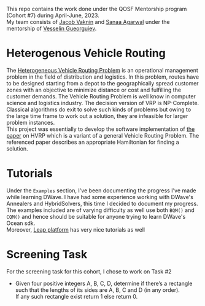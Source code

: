 This repo contains the work done under the QOSF Mentorship program (Cohort #7) during April-June, 2023. \
My team consists of [Jacob Vaknin](https://www.linkedin.com/in/kobevaknin/) and [Sanaa Agarwal](https://www.linkedin.com/in/sanaa-agarwal-837596106/) under the mentorship of [Vesselin Gueorguiev](https://www.linkedin.com/in/vesselin-gueorguiev/).

# Heterogenous Vehicle Routing
The [Heterogeneous Vehicle Routing Problem](https://ieeexplore.ieee.org/document/8541149) is an operational management problem in the field of distribution and logistics. In this problem, routes have to be designed starting from a depot to the geographically spread customer zones with an objective to minimize distance or cost and fulfilling the customer demands.
The Vehicle Routing Problem is well know in computer science and logistics industry. The decision version of VRP is NP-Complete. \
Classical algorithms do exit to solve such kinds of problems but owing to the large time frame to work out a solution, they are infeasible for larger problem instances. \
This project was essentially to develop the software implementation of [the paper](https://arxiv.org/pdf/2110.06799.pdf) on HVRP which is a variant of a general Vehicle Routing Problem. The referenced paper describes an appropriate Hamiltonian for finding a solution.

# Tutorials
Under the `Examples` section, I've been documenting the progress I've made while learning DWave.
I have had some experience working with DWave's Annealers and HybridSolvers, this time I decided to document my progress.
The examples included are of varying difficulty as well use both `BQM()` and `CQM()` and hence should be suitable for anyone trying to learn DWave's Ocean sdk. \
Moreover, [Leap platform](https://cloud.dwavesys.com/leap/examples) has very nice tutorials as well

# Screening Task
For the screening task for this cohort, I chose to work on Task #2
- Given four positive integers A, B, C, D, determine if there’s a rectangle such that the lengths of its sides are A, B, C and D (in any order).  
If any such rectangle exist return 1 else return 0.































